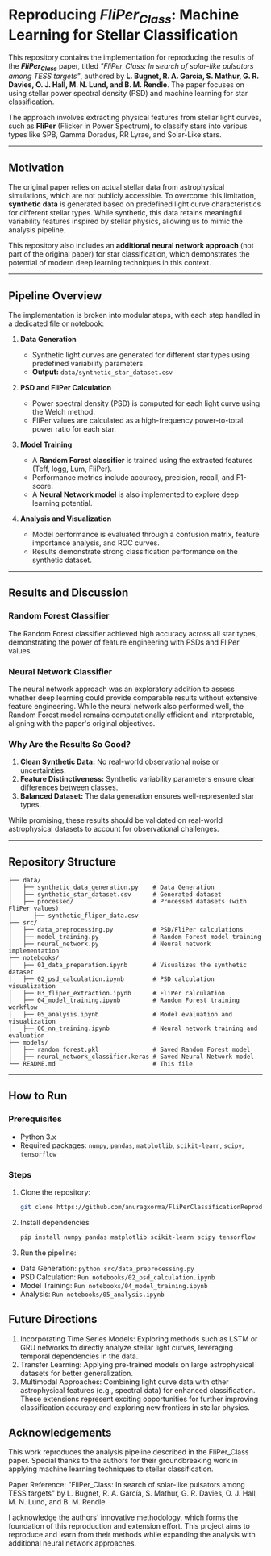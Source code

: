 # Reproducing $FliPer_{Class}$: Machine Learning for Stellar Classification

This repository contains the implementation for reproducing the results of the **$FliPer_{Class}$** paper, titled *"FliPer_Class: In search of solar-like pulsators among TESS targets"*, authored by **L. Bugnet, R. A. García, S. Mathur, G. R. Davies, O. J. Hall, M. N. Lund, and B. M. Rendle**. The paper focuses on using stellar power spectral density (PSD) and machine learning for star classification.

The approach involves extracting physical features from stellar light curves, such as **FliPer** (Flicker in Power Spectrum), to classify stars into various types like SPB, Gamma Doradus, RR Lyrae, and Solar-Like stars.

---

## **Motivation**

The original paper relies on actual stellar data from astrophysical simulations, which are not publicly accessible. To overcome this limitation, **synthetic data** is generated based on predefined light curve characteristics for different stellar types. While synthetic, this data retains meaningful variability features inspired by stellar physics, allowing us to mimic the analysis pipeline.

This repository also includes an **additional neural network approach** (not part of the original paper) for star classification, which demonstrates the potential of modern deep learning techniques in this context.

---

## **Pipeline Overview**

The implementation is broken into modular steps, with each step handled in a dedicated file or notebook:

1. **Data Generation**
   - Synthetic light curves are generated for different star types using predefined variability parameters.
   - **Output:** `data/synthetic_star_dataset.csv`

2. **PSD and FliPer Calculation**
   - Power spectral density (PSD) is computed for each light curve using the Welch method.
   - FliPer values are calculated as a high-frequency power-to-total power ratio for each star.

3. **Model Training**
   - A **Random Forest classifier** is trained using the extracted features (Teff, logg, Lum, FliPer).
   - Performance metrics include accuracy, precision, recall, and F1-score.
   - A **Neural Network model** is also implemented to explore deep learning potential.

4. **Analysis and Visualization**
   - Model performance is evaluated through a confusion matrix, feature importance analysis, and ROC curves.
   - Results demonstrate strong classification performance on the synthetic dataset.

---

## **Results and Discussion**

### Random Forest Classifier
The Random Forest classifier achieved high accuracy across all star types, demonstrating the power of feature engineering with PSDs and FliPer values.

### Neural Network Classifier
The neural network approach was an exploratory addition to assess whether deep learning could provide comparable results without extensive feature engineering. While the neural network also performed well, the Random Forest model remains computationally efficient and interpretable, aligning with the paper's original objectives.

### Why Are the Results So Good?
1. **Clean Synthetic Data:** No real-world observational noise or uncertainties.
2. **Feature Distinctiveness:** Synthetic variability parameters ensure clear differences between classes.
3. **Balanced Dataset:** The data generation ensures well-represented star types.

While promising, these results should be validated on real-world astrophysical datasets to account for observational challenges.

---

## **Repository Structure**
    
    ├── data/
    │   ├── synthetic_data_generation.py    # Data Generation
    │   ├── synthetic_star_dataset.csv      # Generated dataset
    │   ├── processed/                      # Processed datasets (with FliPer values)
    │      ├── synthetic_fliper_data.csv
    ├── src/
    │   ├── data_preprocessing.py           # PSD/FliPer calculations
    │   ├── model_training.py               # Random Forest model training
    │   ├── neural_network.py               # Neural network implementation
    ├── notebooks/
    │   ├── 01_data_preparation.ipynb       # Visualizes the synthetic dataset
    │   ├── 02_psd_calculation.ipynb        # PSD calculation visualization
    │   ├── 03_fliper_extraction.ipynb      # FliPer calculation
    │   ├── 04_model_training.ipynb         # Random Forest training workflow
    │   ├── 05_analysis.ipynb               # Model evaluation and visualization
    │   ├── 06_nn_training.ipynb            # Neural network training and evaluation
    ├── models/
    │   ├── random_forest.pkl               # Saved Random Forest model
    │   ├── neural_network_classifier.keras # Saved Neural Network model
    └── README.md                           # This file
---

## **How to Run**

### **Prerequisites**
- Python 3.x
- Required packages: `numpy`, `pandas`, `matplotlib`, `scikit-learn`, `scipy`, `tensorflow`

### **Steps**
1. Clone the repository:
   ```bash
   git clone https://github.com/anuragxorma/FliPerClassificationReproduction
2. Install dependencies
    ```bash
    pip install numpy pandas matplotlib scikit-learn scipy tensorflow
3. Run the pipeline:

- Data Generation: `python src/data_preprocessing.py`
- PSD Calculation: `Run notebooks/02_psd_calculation.ipynb`
- Model Training: `Run notebooks/04_model_training.ipynb`
- Analysis: `Run notebooks/05_analysis.ipynb`

## **Future Directions**
1. Incorporating Time Series Models: Exploring methods such as LSTM or GRU networks to directly analyze stellar light curves, leveraging temporal dependencies in the data.
2. Transfer Learning: Applying pre-trained models on large astrophysical datasets for better generalization.
3. Multimodal Approaches: Combining light curve data with other astrophysical features (e.g., spectral data) for enhanced classification.
These extensions represent exciting opportunities for further improving classification accuracy and exploring new frontiers in stellar physics.

## **Acknowledgements**
This work reproduces the analysis pipeline described in the FliPer_Class paper. Special thanks to the authors for their groundbreaking work in applying machine learning techniques to stellar classification.

Paper Reference: "FliPer_Class: In search of solar-like pulsators among TESS targets" by L. Bugnet, R. A. García, S. Mathur, G. R. Davies, O. J. Hall, M. N. Lund, and B. M. Rendle.

I acknowledge the authors' innovative methodology, which forms the foundation of this reproduction and extension effort. This project aims to reproduce and learn from their methods while expanding the analysis with additional neural network approaches.

